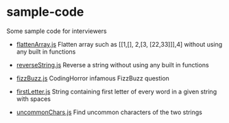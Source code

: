 # sample-code
Some sample code for interviewers

- [flattenArray.js](./flattenArray.js) Flatten array such as [[1,[], 2,[3, [22,33]]],4] without using any built in functions

- [reverseString.js](./reverseString.js) Reverse a string without using any built in functions

- [fizzBuzz.js](./fizzBuzz.js) CodingHorror infamous FizzBuzz question

- [firstLetter.js](./firstLetter.js) String containing first letter of every word in a given string with spaces

- [uncommonChars.js](./uncommonChars.js) Find uncommon characters of the two strings
